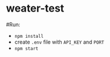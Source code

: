 # weater-test

#Run:
- ```npm install```
- create ```.env``` file with ```API_KEY``` and ```PORT```
- ```npm start```
